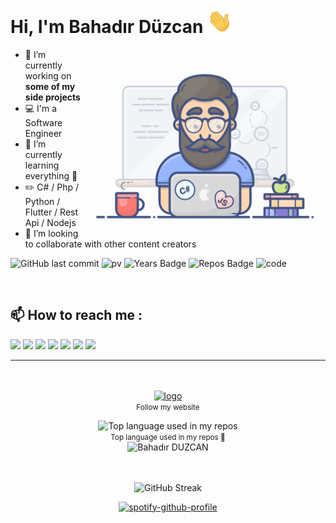
# Hi, I'm Bahadır Düzcan <img src="https://raw.githubusercontent.com/ABSphreak/ABSphreak/master/gifs/Hi.gif" width="40" />

<img align="right" height="290" src="https://raw.githubusercontent.com/bahadirduzcan/bahadirduzcan/main/baho.gif" />

- 🔭 I’m currently working on **some of my side projects**
- 💻 I'm a Software Engineer
- 🌱 I’m currently learning everything 🤣
- :pencil2: C# / Php / Python / Flutter / Rest Api / Nodejs
- 👯 I’m looking to collaborate with other content creators

![GitHub last commit](https://img.shields.io/github/last-commit/bahadirduzcan/bahadirduzcan)
![pv](https://komarev.com/ghpvc/?username=bahadirduzcan)
![Years Badge](https://badges.pufler.dev/years/bahadirduzcan)
![Repos Badge](https://badges.pufler.dev/repos/bahadirduzcan)
![code](https://img.shields.io/badge/code%20quality-A++-success)

<br/>

## :mailbox: How to reach me :
[<img src="https://img.icons8.com/bubbles/50/000000/gmail.png"/>](mailto:bahadirduzcan@gmail.com)
[<img src="https://img.icons8.com/bubbles/50/000000/linkedin.png"/>](https://www.linkedin.com/in/bahadirduzcan/)
[<img src="https://img.icons8.com/bubbles/50/000000/github.png">](https://github.com/bahadirduzcan)
[<img src="https://img.icons8.com/bubbles/50/000000/twitter.png"/>](https://twitter.com/bahadirduzcan)
[<img src="https://img.icons8.com/bubbles/50/000000/instagram-new.png"/>](https://instagram.com/bahadirduzcan)
[<img src="https://img.icons8.com/bubbles/50/000000/spotify.png"/>](https://open.spotify.com/user/bahax41)
[<img src="https://img.icons8.com/bubbles/50/000000/discord-logo.png"/>](https://discord.gg/wuTh3SmFN7)

---
<p align="center">
  <br/>  <br/>
    <a href="https://bahadirduzcan.com.tr/" target="_blank">
    <img width="100" src="https://i.imgur.com/TyFDhvs.png" alt="logo" />
  </a>  <br/>
  <small>Follow my website</small>
</p>

<p align="center">

</p>

<div align="center">
  <img width="" src="https://github-readme-stats.vercel.app/api/top-langs/?username=bahadirduzcan&layout=compact&hide_title=1&theme=dark&card_width=300" alt="Top language used in my repos" />
  <br/>
  <small>Top language used in my repos 🎉</small>
   <br/>
    <img src="https://github-readme-stats.vercel.app/api?username=bahadirduzcan&theme=dark&show_icons=true" alt="Bahadır DUZCAN"></img>
  <br />
  <br />
  <br />
</div>

<div align="center">
  
![GitHub Streak](https://github-readme-streak-stats.herokuapp.com/?user=bahadirduzcan&theme=tokyonight)
  
[![spotify-github-profile](https://spotify-github-profile.vercel.app/api/view?uid=bahax41&cover_image=true&theme=default)](https://spotify-github-profile.vercel.app/api/view?uid=bahax41&redirect=true)

</div>
